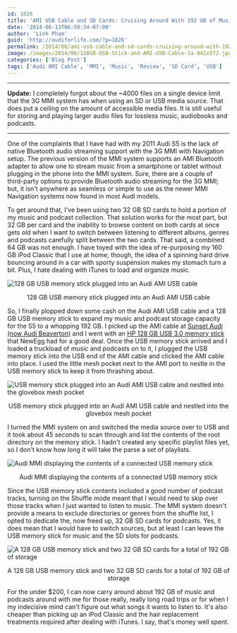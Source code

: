 ```yaml
---
id: 1826
title: 'AMI USB Cable and SD Cards: Cruising Around With 192 GB of Music'
date: '2014-06-13T06:50:34-07:00'
author: 'Linh Pham'
guid: 'http://audiforlife.com/?p=1826'
permalink: /2014/06/ami-usb-cable-and-sd-cards-cruising-around-with-192gb-of-music/
image: /images/2014/06/128GB-USB-Stick-and-AMI-USB-Cable-1a-941x572.jpg
categories: ['Blog Post']
tags: ['Audi AMI Cable', 'MMI', 'Music', 'Review', 'SD Card', 'USB']
---
```

-----

**Update:** I completely forgot about the ~4000 files on a single device limit that the 3G MMI system has when using an SD or USB media source. That does put a ceiling on the amount of accessible media files. It is still useful for storing and playing larger audio files for lossless music, audiobooks and podcasts.

-----

One of the complaints that I have had with my 2011 Audi S5 is the lack of native Bluetooth audio streaming support with the 3G MMI with Navigation setup. The previous version of the MMI system supports an AMI Bluetooth adapter to allow one to stream music from a smartphone or tablet without plugging in the phone into the MMI system. Sure, there are a couple of third-party options to provide Bluetooth audio streaming for the 3G MMI; but, it isn't anywhere as seamless or simple to use as the newer MMI Navigation systems now found in most Audi models.

To get around that, I've been using two 32 GB SD cards to hold a portion of my music and podcast collection. That solution works for the most part, but 32 GB per card and the inability to browse content on both cards at once gets old when I want to switch between listening to different albums, genres and podcasts carefully split between the two cards. That said, a combined 64 GB was not enough. I have toyed with the idea of re-purposing my 160 GB iPod Classic that I use at home; though, the idea of a spinning hard drive bouncing around in a car with sporty suspension makes my stomach turn a bit. Plus, I hate dealing with iTunes to load and organize music.

![128 GB USB memory stick plugged into an Audi AMI USB cable](/images/2014/06/128GB-USB-Stick-and-AMI-USB-Cable-1.jpg)
<center>128 GB USB memory stick plugged into an Audi AMI USB cable</center>

So, I finally plopped down some cash on the Audi AMI USB cable and a 128 GB USB memory stick to expand my music and podcast storage capacity for the S5 to a whopping 192 GB. I picked up the AMI cable at [Sunset Audi (now Audi Beaverton)](http://www.audibeaverton.com/) and I went with an [HP 128 GB USB 3.0 memory stick](http://www.newegg.com/Product/Product.aspx?Item=N82E16820326447&cm_re=hp_128gb_usb-_-20-326-447-_-Product) that NewEgg had for a good deal. Once the USB memory stick arrived and I loaded a truckload of music and podcasts on to it, I plugged the USB memory stick into the USB end of the AMI cable and clicked the AMI cable into place. I used the little mesh pocket next to the AMI port to nestle in the USB memory stick to keep it from thrashing about.

![USB memory stick plugged into an Audi AMI USB cable and nestled into the glovebox mesh pocket](/images/2014/06/128GB-USB-Stick-and-AMI-USB-Cable-2.jpg)
<center>USB memory stick plugged into an Audi AMI USB cable and nestled into the glovebox mesh pocket</center>

I turned the MMI system on and switched the media source over to USB and it took about 45 seconds to scan through and list the contents of the root directory on the memory stick. I hadn't created any specific playlist files yet, so I don't know how long it will take the parse a set of playlists.

![Audi MMI displaying the contents of a connected USB memory stick](/images/2014/06/MMI-Screen-Showing-USB-Stick-Contents.jpg)
<center>Audi MMI displaying the contents of a connected USB memory stick</center>

Since the USB memory stick contents included a good number of podcast tracks, turning on the Shuffle mode meant that I would need to skip over those tracks when I just wanted to listen to music. The MMI system doesn't provide a means to exclude directories or genres from the shuffle list, I opted to dedicate the, now freed up, 32 GB SD cards for podcasts. Yes, it does mean that I would have to switch sources, but at least I can leave the USB memory stick for music and the SD slots for podcasts.

![A 128 GB USB memory stick and two 32 GB SD cards for a total of 192 GB of storage](/images/2014/06/128GB-USB-Stick-and-Pair-of-32GB-SDHC-Cards.jpg)
<center>A 128 GB USB memory stick and two 32 GB SD cards for a total of 192 GB of storage</center>

For the under $200, I can now carry around about 192 GB of music and podcasts around with me for those really, really long road trips or for when I my indecisive mind can't figure out what songs it wants to listen to. It's also cheaper than picking up an iPod Classic and the hair replacement treatments required after dealing with iTunes. I say, that's money well spent.
